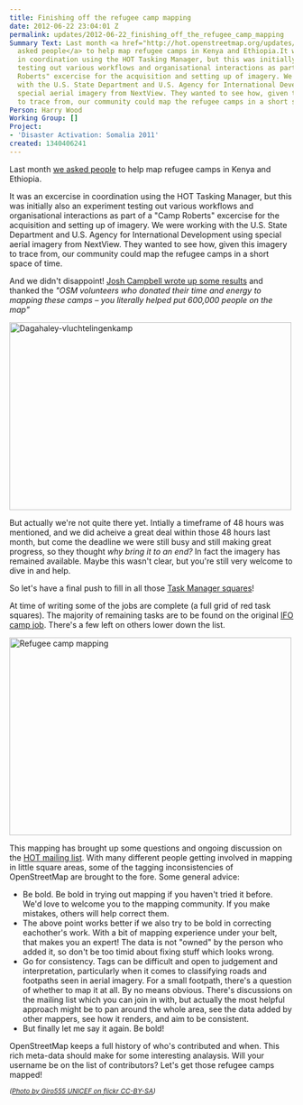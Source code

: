 ```yaml
---
title: Finishing off the refugee camp mapping
date: 2012-06-22 23:04:01 Z
permalink: updates/2012-06-22_finishing_off_the_refugee_camp_mapping
Summary Text: Last month <a href="http://hot.openstreetmap.org/updates/2012-05-18_first_use_of_new_imagery_agreement_join_hot_to_trace_refugee_camps_in_kenya_and_e">we
  asked people</a> to help map refugee camps in Kenya and Ethiopia.It was an excercise
  in coordination using the HOT Tasking Manager, but this was initially also an experiment
  testing out various workflows and organisational interactions as part of a "Camp
  Roberts" excercise for the acquisition and setting up of imagery. We were working
  with the U.S. State Department and U.S. Agency for International Development using
  special aerial imagery from NextView. They wanted to see how, given this imagery
  to trace from, our community could map the refugee camps in a short space of time.
Person: Harry Wood
Working Group: []
Project:
- 'Disaster Activation: Somalia 2011'
created: 1340406241
---
```


<p>Last month <a href="http://hot.openstreetmap.org/updates/2012-05-18_first_use_of_new_imagery_agreement_join_hot_to_trace_refugee_camps_in_kenya_and_e">we asked people</a> to help map refugee camps in Kenya and Ethiopia.</p><p>It was an excercise in coordination using the HOT Tasking Manager, but this was initially also an experiment testing out various workflows and organisational interactions as part of a "Camp Roberts" excercise for the acquisition and setting up of imagery. We were working with the U.S. State Department and U.S. Agency for International Development using special aerial imagery from NextView. They wanted to see how, given this imagery to trace from, our community could map the refugee camps in a short space of time.<!--break--></p><p>And we didn't disappoint! <a href="http://www.disruptivegeo.com/2012/05/imagery-to-the-crowd-early-results/">Josh Campbell wrote up some results</a> and thanked the <em>"OSM volunteers who donated their time and energy to mapping these camps – you literally helped put 600,000 people on the map"</em></p><p><a title="Dagahaley-vluchtelingenkamp by Giro555, on Flickr" href="http://www.flickr.com/photos/giro555/5984530079/"><img src="http://farm7.staticflickr.com/6013/5984530079_b214df9f3c.jpg" alt="Dagahaley-vluchtelingenkamp" style="width:500px;height:333px"></a></p><p>But actually we're not quite there yet. Intially a timeframe of 48 hours was mentioned, and we did acheive a great deal within those 48 hours last month, but come the deadline we were still busy and still making great progress, so they thought <em>why bring it to an end?</em> In fact the imagery has remained available. Maybe this wasn't clear, but you're still very welcome to dive in and help.</p><p>So let's have a final push to fill in all those <a href="http://tasks.hotosm.org/">Task Manager squares</a>!</p><p>At time of writing some of the jobs are complete (a full grid of red task squares). The majority of remaining tasks are to be found on the original <a href="http://tasks.hotosm.org/job/40">IFO camp job</a>. There's a few left on others lower down the list.</p><p><a title="Refugee camp mapping by Harry Wood, on Flickr" href="http://www.flickr.com/photos/harrywood/7422385392/"><img src="http://farm9.staticflickr.com/8142/7422385392_f3ece63c48.jpg" alt="Refugee camp mapping" style="width:500px;height:351px"></a></p><p>This mapping has brought up some questions and ongoing discussion on the <a href="http://lists.openstreetmap.org/listinfo/hot">HOT mailing list</a>. With many different people getting involved in mapping in little square areas, some of the tagging inconsistencies of OpenStreetMap are brought to the fore. Some general advice:</p><ul><li>Be bold. Be bold in trying out mapping if you haven't tried it before. We'd love to welcome you to the mapping community. If you make mistakes, others will help correct them.</li><li>The above point works better if we also try to be bold in correcting eachother's work. With a bit of mapping experience under your belt, that makes you an expert! The data is not "owned" by the person who added it, so don't be too timid about fixing stuff which looks wrong.</li><li>Go for consistency. Tags can be difficult and open to judgement and interpretation, particularly when it comes to classifying roads and footpaths seen in aerial imagery. For a small footpath, there's a question of whether to map it at all. By no means obvious. There's discussions on the mailing list which you can join in with, but actually the most helpful approach might be to pan around the whole area, see the data added by other mappers, see how it renders, and aim to be consistent.</li><li>But finally let me say it again. Be bold!</li></ul><p>OpenStreetMap keeps a full history of who's contributed and when. This rich meta-data should make for some interesting analaysis. Will your username be on the list of contributors? Let's get those refugee camps mapped!</p><p><em><small>(<a href="http://www.flickr.com/photos/giro555/5984530079/">Photo by Giro555 UNICEF on flickr CC-BY-SA</a>)</small></em></p>
